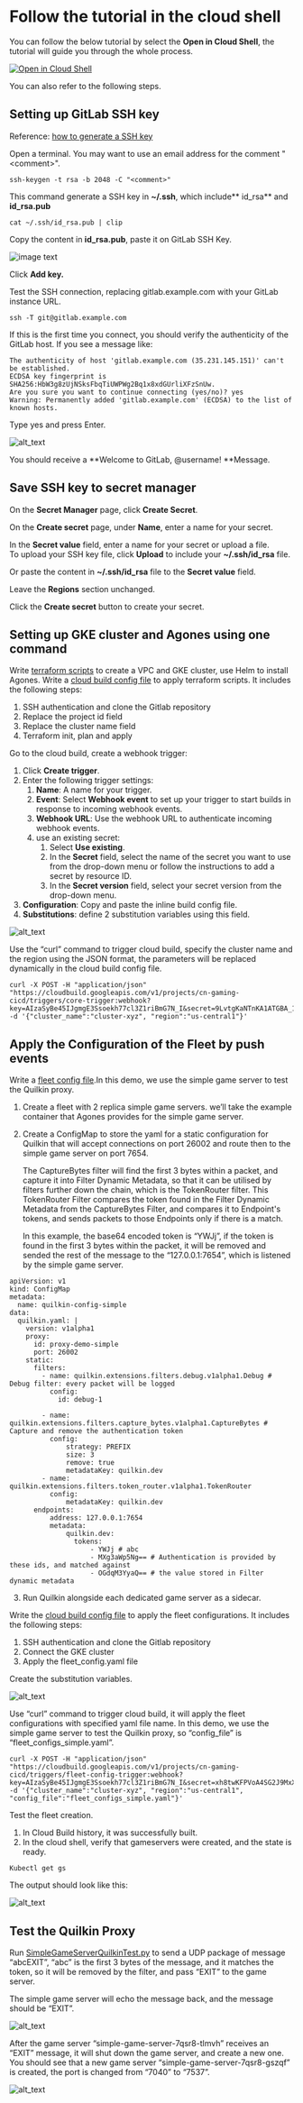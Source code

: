 # Follow the tutorial in the cloud shell
You can follow the below tutorial by select the **Open in Cloud Shell**, the tutorial will guide you through the whole process.

[![Open in Cloud Shell](https://gstatic.com/cloudssh/images/open-btn.png)](https://ssh.cloud.google.com/cloudshell/open?cloudshell_git_repo=https://github.com/grogu-gaming/tutorial.git&cloudshell_tutorial=tutorial.md)

You can also refer to the following steps.

## Setting up GitLab SSH key

Reference: [how to generate a SSH key](https://gitlab.endpoints.cn-gaming-cicd.cloud.goog/help/ssh/README#generating-a-new-ssh-key-pair)

Open a terminal. You may want to use an email address for the comment "&lt;comment>".


```
ssh-keygen -t rsa -b 2048 -C "<comment>"
```


This command generate a SSH key in **~/.ssh**, which include** id_rsa** and **id_rsa.pub**


```
cat ~/.ssh/id_rsa.pub ​​| clip
```


Copy the content in **id_rsa.pub**, paste it on GitLab SSH Key.


<img src="https://lh4.googleusercontent.com/F_kptPNQnTFf5NTjfzXmaxJXQiucZ2hNCpmxwwK9JS1A1-ledHV1BL5ATMQyy6eIPQ512ENYGvOgDd1oU2OWFn6hr1dMjGjO5eAq6NXfb_H0ZK7OTD4jXb29Kv1nWxwBn2WlOe1rK2AAvoujprsqxT9abYaw80azflzp1suWOc0TQmxG=s0" alt="image text" title="imae Title" />



Click **Add key.**

Test the SSH connection,  replacing gitlab.example.com with your GitLab instance URL.


```
ssh -T git@gitlab.example.com
```


If this is the first time you connect, you should verify the authenticity of the GitLab host. If you see a message like:


```
The authenticity of host 'gitlab.example.com (35.231.145.151)' can't be established.
ECDSA key fingerprint is SHA256:HbW3g8zUjNSksFbqTiUWPWg2Bq1x8xdGUrliXFzSnUw.
Are you sure you want to continue connecting (yes/no)? yes
Warning: Permanently added 'gitlab.example.com' (ECDSA) to the list of known hosts.
```


Type yes and press Enter.



![alt_text](https://lh6.googleusercontent.com/ZnlcGM-oRd7In2e2Im59_6KDplh0X2GFxmRZ5IWGMs3qdndYh72bft9PwixjuaQ_ZjmVYN2CfcArHX6PveT0dUxJXz1gUNyVRnvghr7WJ_TqGDy-23wCY5iqLw7Mi8YETVs23Cu-8iStUubFYoYfYXZTAVCkDASxQo4y6mQReR_A2m2J=s0 "image_tooltip")


You should receive a **Welcome to GitLab, @username! **Message.


## Save SSH key to secret manager

On the **Secret Manager** page, click **Create Secret**.

On the **Create secret** page, under **Name**, enter a name for your secret.

In the **Secret value** field, enter a name for your secret or upload a file. \
To upload your SSH key file, click **Upload** to include your **~/.ssh/id_rsa** file.

Or paste the content in **~/.ssh/id_rsa** file to the **Secret value** field.

Leave the **Regions** section unchanged.

Click the **Create secret** button to create your secret.


## Setting up GKE cluster and Agones using one command


Write [terraform scripts](https://gitlab.endpoints.cn-gaming-cicd.cloud.goog/gaming-ci-cd-automation/core/-/blob/main/main.tf) to create a VPC and GKE cluster, use Helm to install Agones.
Write a [cloud build config file](https://gitlab.endpoints.cn-gaming-cicd.cloud.goog/gaming-ci-cd-automation/core/-/blob/main/cloud-build/cloud_build_terraform.yaml) to apply terraform scripts. It includes the following steps:
1. SSH authentication and clone the Gitlab repository
2. Replace the project id field
3. Replace the cluster name field
4. Terraform init, plan and apply

Go to the cloud build, create a webhook trigger:
1. Click **Create trigger**.
2. Enter the following trigger settings:
    1. **Name**: A name for your trigger.
    2. **Event**: Select **Webhook event** to set up your trigger to start builds in response to incoming webhook events.
    3. **Webhook URL**: Use the webhook URL to authenticate incoming webhook events.
    4. use an existing secret:
        1. Select **Use existing**.
        2. In the **Secret** field, select the name of the secret you want to use from the drop-down menu or follow the instructions to add a secret by resource ID.
        3. In the **Secret version** field, select your secret version from the drop-down menu.
3. **Configuration**: Copy and paste the inline build config file.
4. **Substitutions**: define 2 substitution variables using this field.

    
![alt_text](https://lh4.googleusercontent.com/yr0xBiBJC3xn_FxX9OfyCcMilj6bNYHwKmZC-fsMGIeXdcYVQB4VDAwAArolk0mrwM0r9MOVGrq_s_2jJ7y97zcbnpE4XG0fbQjhZIFzJtZ0cUc5EG8XlYSG_n_NJsDNpYGIBImxSnrkAdM1vISA5DROKGiWfzunrdFdbTt5MKybKwBH=s0 "image_tooltip")


Use the “curl” command to trigger cloud build, specify the cluster name and the region  using the JSON format, the parameters will be replaced dynamically in the cloud build config file.

```
curl -X POST -H "application/json" "https://cloudbuild.googleapis.com/v1/projects/cn-gaming-cicd/triggers/core-trigger:webhook?key=AIzaSyBe45IJgmgE3Ssoekh77cl3Z1riBmG7N_I&secret=9LvtgKaNTnKA1ATGBA_167JJPIWynkbB" -d '{"cluster_name":"cluster-xyz", "region":"us-central1"}'
```



## Apply the Configuration of the Fleet by push events



Write a [fleet config file](https://gitlab.endpoints.cn-gaming-cicd.cloud.goog/gaming-ci-cd-automation/core/-/blob/main/modules/agones/fleet_configs_simple.yaml).In this demo, we use the simple game server to test the Quilkin proxy. 
1. Create a fleet with 2 replica simple game servers. we’ll take the example container  that Agones provides for the simple game server.
2. Create a ConfigMap to store the yaml for a static configuration for Quilkin that will accept connections on port 26002 and route then to the simple game server on port 7654.
        
    The CaptureBytes filter will find the first 3 bytes within a packet, and capture it into Filter Dynamic Metadata, so that it can be utilised by filters further down the chain, which is the TokenRouter filter. This TokenRouter Filter compares the token found in the Filter Dynamic Metadata from the  CaptureBytes Filter, and compares it to Endpoint's tokens, and sends packets to those Endpoints only if there is a match. 
        
    In this example, the base64 encoded token is “YWJj”, if the token is found in the first 3 bytes within the packet, it will be removed and sended the rest of the message to the “127.0.0.1:7654”, which is listened by the simple game server. 
    
    
```
apiVersion: v1
kind: ConfigMap
metadata:
  name: quilkin-config-simple
data:
  quilkin.yaml: |
    version: v1alpha1
    proxy:
      id: proxy-demo-simple
      port: 26002
    static:
      filters:
        - name: quilkin.extensions.filters.debug.v1alpha1.Debug # Debug filter: every packet will be logged
          config:
            id: debug-1
    
        - name: quilkin.extensions.filters.capture_bytes.v1alpha1.CaptureBytes # Capture and remove the authentication token
          config:
              strategy: PREFIX
              size: 3
              remove: true
              metadataKey: quilkin.dev
        - name: quilkin.extensions.filters.token_router.v1alpha1.TokenRouter
          config:
              metadataKey: quilkin.dev
      endpoints: 
          address: 127.0.0.1:7654
          metadata:
              quilkin.dev:
                tokens:
                    - YWJj # abc
                    - MXg3aWp5Ng== # Authentication is provided by these ids, and matched against 
                    - OGdqM3YyaQ== # the value stored in Filter dynamic metadata
```    
3. Run Quilkin alongside each dedicated game server as a sidecar.

Write the [cloud build config file](https://gitlab.endpoints.cn-gaming-cicd.cloud.goog/gaming-ci-cd-automation/core/-/blob/main/cloud-build/cloud_build_fleet_configs.yaml) to apply the fleet configurations. It includes the following steps:
1. SSH authentication and clone the Gitlab repository
2. Connect the GKE cluster
3. Apply the fleet_config.yaml file

Create the substitution variables.

    

![alt_text](https://lh3.googleusercontent.com/Qv6vlAcIdwEUO23cT8iJJIaM9k6BPVHqHsPyJoj2jXfyA9PAUoQojmq9SdQEhlzQrKVOOehrDrScJlGbpdSPFsspk14NwKmHH-9K6BT-n687iphEXDNTFoxPAmziwspcMVdokZQ901ARvl14wekgpbJIxvlKplgoh-LI8l7STFSqPVNb=s0 "image_tooltip")


Use “curl” command to trigger cloud build, it will apply the fleet configurations with specified yaml file name. In this demo, we use the simple game server to test the Quilkin proxy, so “config_file” is “fleet_configs_simple.yaml”.

```
curl -X POST -H "application/json" "https://cloudbuild.googleapis.com/v1/projects/cn-gaming-cicd/triggers/fleet-config-trigger:webhook?key=AIzaSyBe45IJgmgE3Ssoekh77cl3Z1riBmG7N_I&secret=xh8twKFPVoA4SG2J9MxXY20sxD50EMVd" -d '{"cluster_name":"cluster-xyz", "region":"us-central1", "config_file":"fleet_configs_simple.yaml"}'
```


Test the fleet creation.
1. In Cloud Build history, it was successfully built.
2. In the cloud shell, verify that gameservers were created, and the state is ready.

```
Kubectl get gs
```



The output should look like this:




![alt_text](https://lh6.googleusercontent.com/S9xqnfKxvrsS4rxtHiBE-0DIht0huN0tJo0PfcFJErXkKlBLk-C98qrSQrHG84-xLKn8acuOg1M-OQYp2dD3-xkBBWRBOVL-GYONPnP0sfgK10zKhBUv5eaLjM-Xnya9qd2n7nR0HNNEEHbiRTfYQtt-kuhOlt3u1uk6KBUZLLFzSnW8=s0 "image_tooltip")



## Test the Quilkin Proxy

Run [SimpleGameServerQuilkinTest.py](https://gitlab.endpoints.cn-gaming-cicd.cloud.goog/gaming-ci-cd-automation/core/-/blob/main/QuilkinTest/SimpleGameServerQuilkinTest.py) to send a UDP package of message “abcEXIT”, “abc” is the first 3 bytes of the message, and it matches the token, so it will be removed by the filter, and pass “EXIT” to the game server.

The simple game server will echo the message back, and the message should be “EXIT”.




![alt_text](https://lh6.googleusercontent.com/nRr5fcxSAqIxuu3NFXZUM7SOu_3prci91C2WUTseGl9O0D5bux8vs7OOmefyym9BnqRFsfRfpOTWVrIfzdh6wT6Uof3xOMWz8hJDqEAqcey-WAxYoCGTsQUHcxrgSm3Nwj4tCnf5O4q2AVfIKxRQOkj9DIJifoA6BqsMQYtYmZ8SYQBr=s0 "image_tooltip")


After the game server “simple-game-server-7qsr8-tlmvh” receives an “EXIT” message, it will shut down the game server, and create a new one. You should see that a new game server “simple-game-server-7qsr8-gszqf” is created, the port is changed from “7040” to “7537”.





![alt_text](https://lh6.googleusercontent.com/4j-ItSw0pi-V-7loosXBChW4NMy6TjDOnIDYnSaiyYCVSYBZhnDKu-03ptKH7Mf4GcHiBI9gniTJXcOt-5kW82Z1AYWxric8AVmWezBF3opn99SrC9EXG7qYztiYk9HGG14bm8G9c_DJkL60-wVmr-o1w43vVQDi7O36QbR4LJkJzXN5=s0 "image_tooltip")

